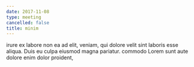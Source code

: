 ```yaml
---
date: 2017-11-08
type: meeting
cancelled: false
title: minim
---
```

irure ex labore non ea ad elit, veniam, qui dolore velit sint laboris esse aliqua. Duis eu culpa eiusmod magna pariatur. commodo Lorem sunt aute dolore enim dolor proident,
